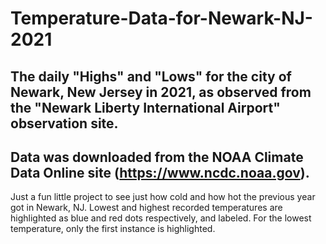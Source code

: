 # Temperature-Data-for-Newark-NJ-2021

## The daily "Highs" and "Lows" for the city of Newark, New Jersey in 2021, as observed from the "Newark Liberty International Airport" observation site.
## Data was downloaded from the NOAA Climate Data Online site (https://www.ncdc.noaa.gov).

Just a fun little project to see just how cold and how hot the previous year got in Newark, NJ.
Lowest and highest recorded temperatures are highlighted as blue and red dots respectively, and labeled.
For the lowest temperature, only the first instance is highlighted.
